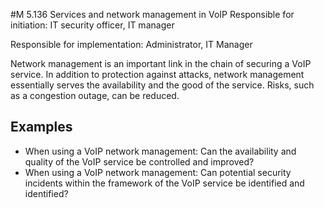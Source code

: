 #M 5.136 Services and network management in VoIP
Responsible for initiation: IT security officer, IT manager

Responsible for implementation: Administrator, IT Manager

Network management is an important link in the chain of securing a VoIP service. In addition to protection against attacks, network management essentially serves the availability and the good of the service. Risks, such as a congestion outage, can be reduced.



## Examples 
* When using a VoIP network management: Can the availability and quality of the VoIP service be controlled and improved?
* When using a VoIP network management: Can potential security incidents within the framework of the VoIP service be identified and identified?




